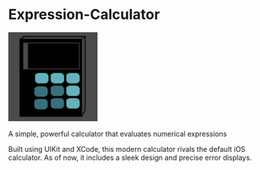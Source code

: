 # Expression-Calculator

![alt text](https://github.com/rkrishn7/Expression-Calculator/blob/master/Calculator_Icon_180.png)

A simple, powerful calculator that evaluates numerical expressions

Built using UIKit and XCode, this modern calculator rivals the default iOS calculator. 
As of now, it includes a sleek design and precise error displays.

